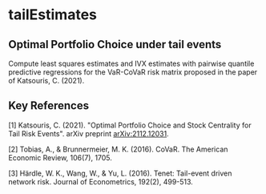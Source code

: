 # tailEstimates

## Optimal Portfolio Choice under tail events

Compute least squares estimates and IVX estimates with pairwise quantile predictive regressions for the VaR-CoVaR risk matrix proposed in the paper of Katsouris, C. (2021).


## Key References

[1] Katsouris, C. (2021). "Optimal Portfolio Choice and Stock Centrality for Tail Risk Events". arXiv preprint [arXiv:2112.12031](https://arxiv.org/abs/2112.12031).

[2] Tobias, A., & Brunnermeier, M. K. (2016). CoVaR. The American Economic Review, 106(7), 1705.

[3] Härdle, W. K., Wang, W., & Yu, L. (2016). Tenet: Tail-event driven network risk. Journal of Econometrics, 192(2), 499-513.
